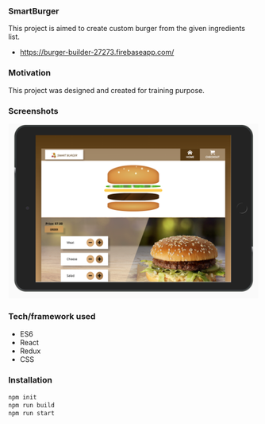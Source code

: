 ### SmartBurger

This project is aimed to create custom burger from the given ingredients list.

* https://burger-builder-27273.firebaseapp.com/

### Motivation

This project was designed and created for training purpose.

### Screenshots

![alt text](https://github.com/Viscontes/smart-burger/blob/master/screenshots/MainPageIpad.png 'Main page on Ipad')

### Tech/framework used

* ES6
* React
* Redux
* CSS

### Installation

```
npm init
npm run build
npm run start
```
